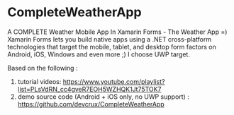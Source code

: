 # CompleteWeatherApp

A COMPLETE Weather Mobile App In Xamarin Forms - The Weather App =)
Xamarin Forms lets you build native apps using a .NET cross-platform technologies that target the mobile, tablet, and desktop 
form factors on Android, iOS, Windows and even more ;) I choose UWP target.

Based on the following :
1) tutorial videos: https://www.youtube.com/playlist?list=PLsVdRN_cc4gveR7EOH5WZHQK1Jt75TOK7
2) demo source code (Android + iOS only, no UWP support) : https://github.com/devcrux/CompleteWeatherApp
